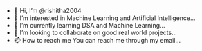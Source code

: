 - 👋 Hi, I’m @rishitha2004
- 👀 I’m interested in Machine Learning and Artificial Intelligence...
- 🌱 I’m currently learning DSA and Machine Learning...
- 💞️ I’m looking to collaborate on good real world projects...
- 📫 How to reach me You can reach me through my email...

<!---
rishitha2004/rishitha2004 is a ✨ special ✨ repository because its `README.md` (this file) appears on your GitHub profile.
You can click the Preview link to take a look at your changes.
--->
